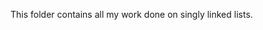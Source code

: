This folder contains all my work done on singly linked lists.                                                                                            